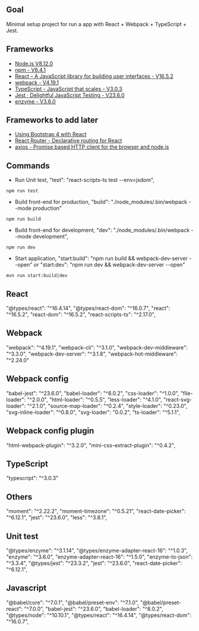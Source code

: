 ## Goal
Minimal setup project for run a app with React + Webpack + TypeScript + Jest.

## Frameworks
- [Node.js V8.12.0](https://nodejs.org/en/)
- [npm - V6.4.1](https://www.npmjs.com/get-npm)
- [React – A JavaScript library for building user interfaces - V16.5.2](https://reactjs.org/)
- [webpack - V4.19.1](https://webpack.js.org/)
- [TypeScript - JavaScript that scales - V3.0.3](https://www.typescriptlang.org/)
- [Jest · Delightful JavaScript Testing - V23.6.0](https://jestjs.io/)
- [enzyme - V3.6.0](https://github.com/airbnb/enzyme)

## Frameworks to add later
- [Using Bootstrap 4 with React](https://www.techiediaries.com/react-bootstrap/)
- [React Router - Declarative routing for React](https://github.com/ReactTraining/react-router)
- [axios - Promise based HTTP client for the browser and node.js](https://github.com/axios/axios)

## Commands
- Run Unit test, "test": "react-scripts-ts test --env=jsdom",
```
npm run test
```
- Build front-end for production, "build": "./node_modules/.bin/webpack --mode production"
```
npm run build 
```
- Build front-end for development, "dev": "./node_modules/.bin/webpack --mode development",
```
npm run dev
```
-  Start application, "start:build": "npm run build && webpack-dev-server --open" or "start:dev": "npm run dev && webpack-dev-server --open"
```
mvn run start:build|dev
```

## React 
"@types/react": "^16.4.14",
"@types/react-dom": "^16.0.7",
"react": "^16.5.2",
"react-dom": "^16.5.2",
"react-scripts-ts": "^2.17.0",

## Webpack 
"webpack": "^4.19.1",
"webpack-cli": "^3.1.0",
"webpack-dev-middleware": "^3.3.0",
"webpack-dev-server": "^3.1.8",
"webpack-hot-middleware": "^2.24.0"

## Webpack config
"babel-jest": "^23.6.0",
"babel-loader": "^8.0.2",
"css-loader": "^1.0.0",
"file-loader": "^2.0.0",
"html-loader": "^0.5.5",
"less-loader": "^4.1.0",
"react-svg-loader": "^2.1.0",
"source-map-loader": "^0.2.4",
"style-loader": "^0.23.0",
"svg-inline-loader": "^0.8.0",
"svg-loader": "0.0.2",
"ts-loader": "^5.1.1",

## Webpack config plugin 
"html-webpack-plugin": "^3.2.0",
"mini-css-extract-plugin": "^0.4.2",

## TypeScript 
"typescript": "^3.0.3"

## Others
"moment": "^2.22.2",
"moment-timezone": "^0.5.21",
"react-date-picker": "^6.12.1",
"jest": "^23.6.0",
"less": "^3.8.1",

## Unit test 
"@types/enzyme": "^3.1.14",
"@types/enzyme-adapter-react-16": "^1.0.3",
"enzyme": "^3.6.0",
"enzyme-adapter-react-16": "^1.5.0",
"enzyme-to-json": "^3.3.4",
"@types/jest": "^23.3.2",
"jest": "^23.6.0",
"react-date-picker": "^6.12.1",

## Javascript 
"@babel/core": "^7.0.1",
"@babel/preset-env": "^7.1.0",
"@babel/preset-react": "^7.0.0",
"babel-jest": "^23.6.0",
"babel-loader": "^8.0.2",
"@types/node": "^10.10.1",
"@types/react": "^16.4.14",
"@types/react-dom": "^16.0.7",